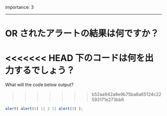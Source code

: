 importance: 3

---

# OR されたアラートの結果は何ですか？

<<<<<<< HEAD
下のコードは何を出力するでしょう？
=======
What will the code below output?
>>>>>>> b52aa942a8e9b75ba8a65124c22593171e273bb6

```js
alert( alert(1) || 2 || alert(3) );
```
